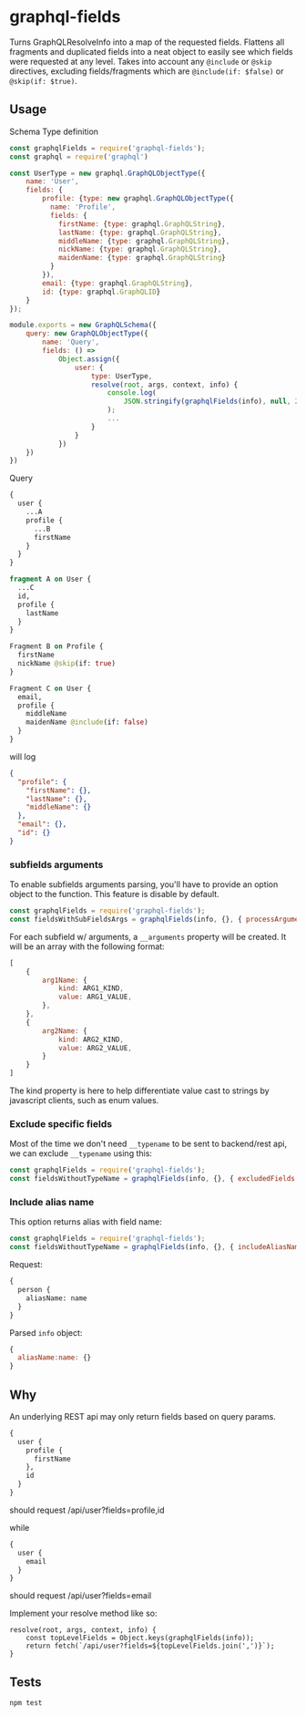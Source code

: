 # graphql-fields
Turns GraphQLResolveInfo into a map of the requested fields. Flattens all fragments and duplicated fields into a neat object to easily see which fields were requested at any level. Takes into account any `@include` or `@skip` directives, excluding fields/fragments which are `@include(if: $false)` or `@skip(if: $true)`.

## Usage

Schema Type definition
```javascript
const graphqlFields = require('graphql-fields');
const graphql = require('graphql')

const UserType = new graphql.GraphQLObjectType({
    name: 'User',
    fields: {
        profile: {type: new graphql.GraphQLObjectType({
          name: 'Profile',
          fields: {
            firstName: {type: graphql.GraphQLString},
            lastName: {type: graphql.GraphQLString},
            middleName: {type: graphql.GraphQLString},
            nickName: {type: graphql.GraphQLString},
            maidenName: {type: graphql.GraphQLString}
          }
        }),
        email: {type: graphql.GraphQLString},
        id: {type: graphql.GraphQLID}
    }
});

module.exports = new GraphQLSchema({
    query: new GraphQLObjectType({
        name: 'Query',
        fields: () =>
            Object.assign({
                user: {
                    type: UserType,
                    resolve(root, args, context, info) {
                        console.log(
                            JSON.stringify(graphqlFields(info), null, 2)
                        );
                        ...
                    }
                }
            })
    })
})
```

Query
```graphql
{
  user {
    ...A
    profile {
      ...B
      firstName
    }
  }
}

fragment A on User {
  ...C
  id,
  profile {
    lastName
  }
}

Fragment B on Profile {
  firstName
  nickName @skip(if: true)
}

Fragment C on User {
  email,
  profile {
    middleName
    maidenName @include(if: false)
  }
}
```

will log
```json
{
  "profile": {
    "firstName": {},
    "lastName": {},
    "middleName": {}
  },
  "email": {},
  "id": {}
}

```
### subfields arguments

To enable subfields arguments parsing, you'll have to provide an option object to the function. This feature is disable by default.
```javascript
const graphqlFields = require('graphql-fields');
const fieldsWithSubFieldsArgs = graphqlFields(info, {}, { processArguments: true });
```

For each subfield w/ arguments, a `__arguments` property will be created.
It will be an array with the following format:
```javascript
[
    {
        arg1Name: {
            kind: ARG1_KIND,
            value: ARG1_VALUE,
        },
    },
    {
        arg2Name: {
            kind: ARG2_KIND,
            value: ARG2_VALUE,
        }
    }
]
```

The kind property is here to help differentiate value cast to strings by javascript clients, such as enum values.

### Exclude specific fields 
Most of the time we don't need `__typename` to be sent to backend/rest api, we can exclude `__typename` using this:
```javascript
const graphqlFields = require('graphql-fields');
const fieldsWithoutTypeName = graphqlFields(info, {}, { excludedFields: ['__typename'] });
```
### Include alias name 
This option returns alias with field name:
```javascript
const graphqlFields = require('graphql-fields');
const fieldsWithoutTypeName = graphqlFields(info, {}, { includeAliasName: true });
```
Request:
```graphql
{
  person {
    aliasName: name
  }
}
```

Parsed `info` object:
```javascript
{
  aliasName:name: {}
}
```

## Why
An underlying REST api may only return fields based on query params.
```graphql
{
  user {
    profile {
      firstName
    },
    id
  }
}
```
should request /api/user?fields=profile,id

while
```graphql
{
  user {
    email
  }
}
```
should request /api/user?fields=email

Implement your resolve method like so:

```
resolve(root, args, context, info) {
    const topLevelFields = Object.keys(graphqlFields(info));
    return fetch(`/api/user?fields=${topLevelFields.join(',')}`);
}
```

## Tests
```
npm test
```
